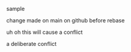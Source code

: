 
sample

change made on main on github before rebase

uh oh this will cause a conflict

a deliberate conflict
